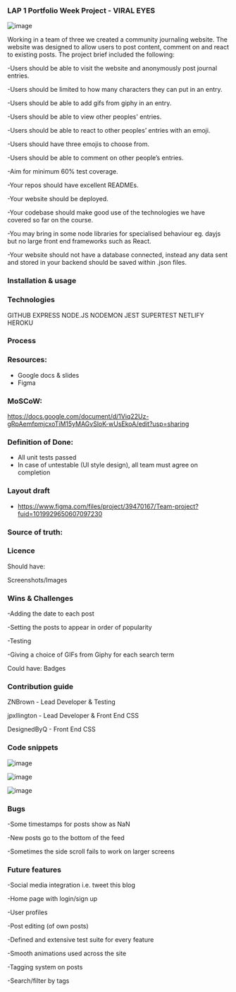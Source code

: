 ### LAP 1 Portfolio Week Project - VIRAL EYES

![image](https://user-images.githubusercontent.com/32695213/136435367-5548f821-4b7d-46e6-8784-513460ccd18a.png)

Working in a team of three we created a community journaling website. The website was designed to allow users to post content, comment on and react to existing posts. The project brief included the following:

-Users should be able to visit the website and anonymously post journal entries.

-Users should be limited to how many characters they can put in an entry.

-Users should be able to add gifs from giphy in an entry.

-Users should be able to view other peoples' entries.

-Users should be able to react to other peoples’ entries with an emoji.

-Users should have three emojis to choose from.

-Users should be able to comment on other people’s entries.

-Aim for minimum 60% test coverage.

-Your repos should have excellent READMEs.

-Your website should be deployed.

-Your codebase should make good use of the technologies we have covered so far on the course.

-You may bring in some node libraries for specialised behaviour eg. dayjs but no large front end frameworks such as React.

-Your website should not have a database connected, instead any data sent and stored in your backend should be saved within .json files.

### Installation & usage



### Technologies

GITHUB
EXPRESS
NODE.JS
NODEMON
JEST
SUPERTEST
NETLIFY
HEROKU

### Process

### Resources:

* Google docs & slides
* Figma

### MoSCoW:

https://docs.google.com/document/d/1Viq22Uz-gRpAemfpmjcxoTiM15yMAGvSloK-wUsEkoA/edit?usp=sharing

### Definition of Done:

* All unit tests passed
* In case of untestable (UI style design), all team must agree on completion

### Layout draft

* https://www.figma.com/files/project/39470167/Team-project?fuid=1019929650607097230
 
### Source of truth:




### Licence



Should have:

Screenshots/Images

### Wins & Challenges

-Adding the date to each post

-Setting the posts to appear in order of popularity

-Testing

-Giving a choice of GIFs from Giphy for each search term


Could have:
Badges
### Contribution guide

ZNBrown - Lead Developer & Testing

jpxllington - Lead Developer & Front End CSS

DesignedByQ - Front End CSS

### Code snippets

![image](https://user-images.githubusercontent.com/32695213/136468934-89cf3562-30dc-4fd6-81f7-545a10dd3e12.png)

![image](https://user-images.githubusercontent.com/32695213/136469128-5958be37-2d5f-4b23-8bdf-44a05b972fde.png)

![image](https://user-images.githubusercontent.com/32695213/136469406-10c44e9e-0b83-4139-8ce7-e3804f301725.png)

### Bugs

-Some timestamps for posts show as NaN

-New posts go to the bottom of the feed

-Sometimes the side scroll fails to work on larger screens

### Future features

-Social media integration i.e. tweet this blog

-Home page with login/sign up

-User profiles

-Post editing (of own posts)

-Defined and extensive test suite for every feature

-Smooth animations used across the site

-Tagging system on posts

-Search/filter by tags

